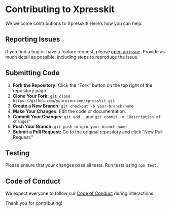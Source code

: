 # Contributing to Xpresskit

We welcome contributions to Xpresskit! Here’s how you can help:

## Reporting Issues

If you find a bug or have a feature request, please [open an issue](https://github.com/the-last-php-bender/xpresskit/issues). Provide as much detail as possible, including steps to reproduce the issue.

## Submitting Code

1. **Fork the Repository:** Click the “Fork” button on the top right of the repository page.
2. **Clone Your Fork:** `git clone https://github.com/yourusername/xpresskit.git`
3. **Create a New Branch:** `git checkout -b your-branch-name`
4. **Make Your Changes:** Edit the code or documentation.
5. **Commit Your Changes:** `git add .` and `git commit -m "Description of changes"`
6. **Push Your Branch:** `git push origin your-branch-name`
7. **Submit a Pull Request:** Go to the original repository and click “New Pull Request.”

## Testing

Please ensure that your changes pass all tests. Run tests using `npm test`.

## Code of Conduct

We expect everyone to follow our [Code of Conduct](CODE_OF_CONDUCT.md) during interactions.

Thank you for contributing!

